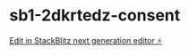 # sb1-2dkrtedz-consent

[Edit in StackBlitz next generation editor ⚡️](https://stackblitz.com/~/github.com/kunwarVivek/sb1-2dkrtedz-consent)